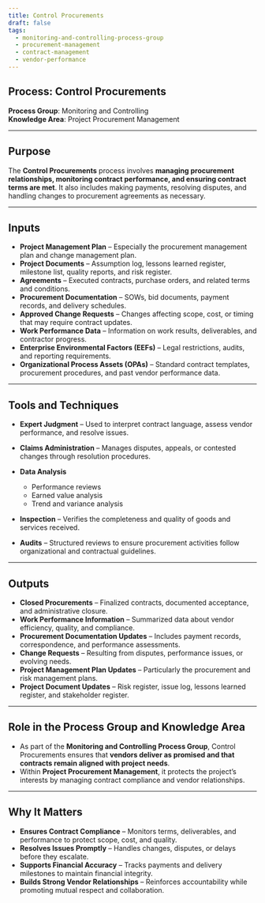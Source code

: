 ```yaml
---
title: Control Procurements  
draft: false  
tags:  
  - monitoring-and-controlling-process-group  
  - procurement-management  
  - contract-management  
  - vendor-performance  
---
```


## Process: Control Procurements

**Process Group**: Monitoring and Controlling  
**Knowledge Area**: Project Procurement Management  

---

## Purpose

The **Control Procurements** process involves **managing procurement relationships, monitoring contract performance, and ensuring contract terms are met**. It also includes making payments, resolving disputes, and handling changes to procurement agreements as necessary.

---

## Inputs

- **Project Management Plan** – Especially the procurement management plan and change management plan.
- **Project Documents** – Assumption log, lessons learned register, milestone list, quality reports, and risk register.
- **Agreements** – Executed contracts, purchase orders, and related terms and conditions.
- **Procurement Documentation** – SOWs, bid documents, payment records, and delivery schedules.
- **Approved Change Requests** – Changes affecting scope, cost, or timing that may require contract updates.
- **Work Performance Data** – Information on work results, deliverables, and contractor progress.
- **Enterprise Environmental Factors (EEFs)** – Legal restrictions, audits, and reporting requirements.
- **Organizational Process Assets (OPAs)** – Standard contract templates, procurement procedures, and past vendor performance data.

---

## Tools and Techniques

- **Expert Judgment** – Used to interpret contract language, assess vendor performance, and resolve issues.
- **Claims Administration** – Manages disputes, appeals, or contested changes through resolution procedures.
- **Data Analysis**  
  - Performance reviews  
  - Earned value analysis  
  - Trend and variance analysis  

- **Inspection** – Verifies the completeness and quality of goods and services received.
- **Audits** – Structured reviews to ensure procurement activities follow organizational and contractual guidelines.

---

## Outputs

- **Closed Procurements** – Finalized contracts, documented acceptance, and administrative closure.
- **Work Performance Information** – Summarized data about vendor efficiency, quality, and compliance.
- **Procurement Documentation Updates** – Includes payment records, correspondence, and performance assessments.
- **Change Requests** – Resulting from disputes, performance issues, or evolving needs.
- **Project Management Plan Updates** – Particularly the procurement and risk management plans.
- **Project Document Updates** – Risk register, issue log, lessons learned register, and stakeholder register.

---

## Role in the Process Group and Knowledge Area

- As part of the **Monitoring and Controlling Process Group**, Control Procurements ensures that **vendors deliver as promised and that contracts remain aligned with project needs**.
- Within **Project Procurement Management**, it protects the project’s interests by managing contract compliance and vendor relationships.

---

## Why It Matters

- **Ensures Contract Compliance** – Monitors terms, deliverables, and performance to protect scope, cost, and quality.
- **Resolves Issues Promptly** – Handles changes, disputes, or delays before they escalate.
- **Supports Financial Accuracy** – Tracks payments and delivery milestones to maintain financial integrity.
- **Builds Strong Vendor Relationships** – Reinforces accountability while promoting mutual respect and collaboration.
